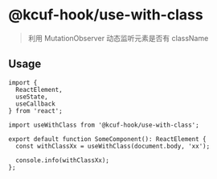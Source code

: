 # @kcuf-hook/use-with-class

> 利用 MutationObserver 动态监听元素是否有 className

## Usage

```tsx
import {
  ReactElement,
  useState,
  useCallback
} from 'react';

import useWithClass from '@kcuf-hook/use-with-class';

export default function SomeComponent(): ReactElement {
  const withClassXx = useWithClass(document.body, 'xx');
  
  console.info(withClassXx);
};
```

